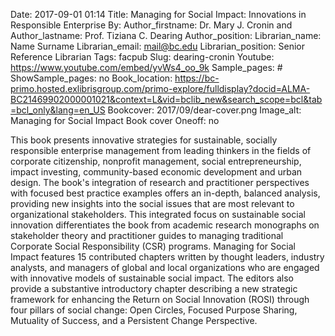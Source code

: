 Date: 2017-09-01 01:14
Title: Managing for Social Impact: Innovations in Responsible Enterprise
By:
Author_firstname: Dr. Mary J. Cronin and
Author_lastname: Prof. Tiziana C. Dearing
Author_position: 
Librarian_name: Name Surname
Librarian_email: mail@bc.edu
Librarian_position: Senior Reference Librarian
Tags: facpub
Slug: dearing-cronin
Youtube: https://www.youtube.com/embed/yvWs4_oo_9k
Sample_pages: #
ShowSample_pages: no
Book_location: https://bc-primo.hosted.exlibrisgroup.com/primo-explore/fulldisplay?docid=ALMA-BC21469902000001021&context=L&vid=bclib_new&search_scope=bcl&tab=bcl_only&lang=en_US
Bookcover: 2017/09/dear-cover.png
Image_alt: Managing for Social Impact Book cover
Oneoff: no

This book presents innovative strategies for sustainable, socially responsible enterprise management from leading thinkers in the fields of corporate citizenship, nonprofit management, social entrepreneurship, impact investing, community-based economic development and urban design. The book's integration of research and practitioner perspectives with focused best practice examples offers an in-depth, balanced analysis, providing new insights into the social issues that are most relevant to organizational stakeholders. This integrated focus on sustainable social innovation differentiates the book from academic research monographs on stakeholder theory and practitioner guides to managing traditional Corporate Social Responsibility (CSR) programs. Managing for Social Impact features 15 contributed chapters written by thought leaders, industry analysts, and managers of global and local organizations who are engaged with innovative models of sustainable social impact. The editors also provide a substantive introductory chapter describing a new strategic framework for enhancing the Return on Social Innovation (ROSI) through four pillars of social change: Open Circles, Focused Purpose Sharing, Mutuality of Success, and a Persistent Change Perspective.